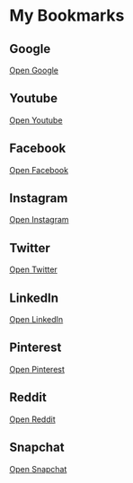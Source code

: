 <!DOCTYPE html>
<html lang="en">
<head>
    <meta charset="UTF-8">
    <meta name="viewport" content="width=device-width, initial-scale=1.0">
    <title> Bookmark manager </title>
</head>
<body>
    <h1>My Bookmarks</h1>
    <h2>Google</h2>
    <a target="_blank" href="https://www.google.com"> Open Google </a>
    <h2>Youtube</h2>
    <a target="_blank" href="https://www.youtube.com"> Open Youtube </a>
    <h2>Facebook</h2>
    <a target="_blank" href="https://www.facebook.com"> Open Facebook </a>
    <h2>Instagram</h2>
    <a target="_blank" href="https://www.instagram.com"> Open Instagram</a>
    <h2>Twitter</h2>
    <a target="_blank" href="https://www.twitter.com"> Open Twitter</a>
    <h2>LinkedIn</h2>
    <a target="_blank" href="https://www.linkedin.com"> Open LinkedIn</a>
    <h2>Pinterest</h2>
    <a target="_blank" href="https://www.pinterest.com"> Open Pinterest</a>
    <h2>Reddit</h2>
    <a target="_blank" href="https://www.reddit.com"> Open Reddit</a>
    <h2>Snapchat</h2>
    <a target="_blank" href="https://www.snapchat.com"> Open Snapchat</a> 
</body>
</html>


